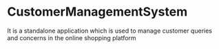 # CustomerManagementSystem
It is a standalone application which is used to manage customer queries and concerns in the online shopping platform
